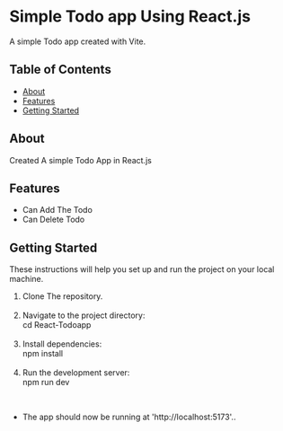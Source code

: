 # Simple Todo app Using React.js

A simple Todo app created with Vite.

## Table of Contents

- [About](#about)
- [Features](#features)
- [Getting Started](#getting-started)

## About

Created A simple Todo App in React.js

## Features


- Can Add The Todo
- Can Delete Todo


## Getting Started

These instructions will help you set up and run the project on your local machine.

1. Clone The repository.
   <br>
   <br>
2. Navigate to the project directory:<br>
    cd React-Todoapp
   <br>
   <br>
3. Install dependencies:<br>
     npm install
   <br>
   <br>
4. Run the development server:<br>
    npm run dev
   <br>
<br>

- The app should now be running at 'http://localhost:5173'..
